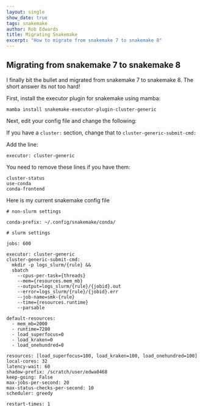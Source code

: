 ```yaml
---
layout: single
show_date: true
tags: snakemake
author: Rob Edwards
title: Migrating Snakemake
excerpt: "How to migrate from snakemake 7 to snakemake 8"
---
```


## Migrating from snakemake 7 to snakemake 8

I finally bit the bullet and migrated from snakemake 7 to snakemake 8. The short answer its not too hard!

First, install the executor plugin for snakemake using mamba:

```
mamba install snakemake-executor-plugin-cluster-generic
```

Next, edit your config file and change the following:

If you have a `cluster:` section, change that to `cluster-generic-submit-cmd:`

Add the line: 

```
executor: cluster-generic
```

You need to remove these lines if you have them:

```
cluster-status
use-conda
conda-frontend
```

Here is my current snakemake config file

```
# non-slurm settings

conda-prefix: ~/.config/snakemake/conda/

# slurm settings

jobs: 600

executor: cluster-generic
cluster-generic-submit-cmd:
  mkdir -p logs_slurm/{rule} &&
  sbatch
    --cpus-per-task={threads}
    --mem={resources.mem_mb}
    --output=logs_slurm/{rule}/{jobid}.out
    --error=logs_slurm/{rule}/{jobid}.err
    --job-name=smk-{rule}
    --time={resources.runtime}
    --parsable

default-resources:
  - mem_mb=2000
  - runtime=7200
  - load_superfocus=0
  - load_kraken=0
  - load_onehundred=0

resources: [load_superfocus=100, load_kraken=100, load_onehundred=100]
local-cores: 32
latency-wait: 60
shadow-prefix: /scratch/user/edwa0468
keep-going: False
max-jobs-per-second: 20
max-status-checks-per-second: 10
scheduler: greedy

restart-times: 1

```

